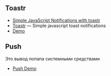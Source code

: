 
## Toastr

* [Simple JavaScript Notifications with toastr](https://johnpapa.net/toastr100beta/)
* [Toastr](http://codeseven.github.io/toastr/) — Simple javascript toast  notifications
* [Demo](http://codeseven.github.io/toastr/demo.html)

## Push

Это вывод попапа системными средствами

* [Push Demo](https://gauntface.github.io/simple-push-demo/)
